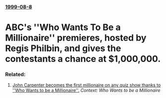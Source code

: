 ### [1999-08-8](/news/1999/08/8/index.md)

#  ABC's ''Who Wants To Be a Millionaire'' premieres, hosted by Regis Philbin, and gives the contestants a chance at $1,000,000.




### Related:

1. [ John Carpenter becomes the first millionaire on any quiz show thanks to ''Who Wants to be a Millionaire''.](/news/1999/11/19/john-carpenter-becomes-the-first-millionaire-on-any-quiz-show-thanks-to-who-wants-to-be-a-millionaire.md) _Context: Who Wants to be a Millionaire_
